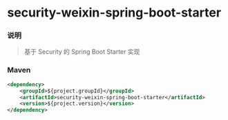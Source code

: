 # security-weixin-spring-boot-starter

### 说明


 > 基于 Security 的 Spring Boot Starter 实现
 

### Maven

``` xml
<dependency>
	<groupId>${project.groupId}</groupId>
	<artifactId>security-weixin-spring-boot-starter</artifactId>
	<version>${project.version}</version>
</dependency>
```
 
